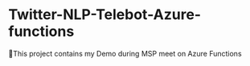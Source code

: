 # Twitter-NLP-Telebot-Azure-functions
🎉This project contains my Demo during MSP meet on Azure Functions
